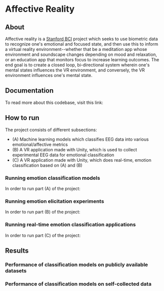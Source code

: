 # Affective Reality

## About
Affective reality is a [Stanford BCI](https://stanfordbci.com) project which seeks to use biometric data to recognize one's emotional and focused state, and then use this to inform a virtual reality environment--whether that be a meditation app whose environment and soundscape changes depending on mood and relaxation, or an education app that monitors focus to increase learning outcomes. The end goal is to create a closed loop, bi-directional system wherein one's mental states influences the VR environment, and conversely, the VR environment influences one's mental state.

## Documentation
To read more about this codebase, visit this link:

## How to run
The project consists of different subsections:
- (A) Machine learning models which classifies EEG data into various emotional/affective metrics
- (B) A VR application made with Unity, which is used to collect experimental EEG data for emotional classification
- (C) A VR application made with Unity, which does real-time, emotion classification based on (A) and (B)

### Running emotion classification models
In order to run part (A) of the project:

### Running emotion elicitation experiments
In order to run part (B) of the project:

### Running real-time emotion classification applications
In order to run part (C) of the project:

## Results

### Performance of classification models on publicly available datasets

### Performance of classification models on self-collected data


